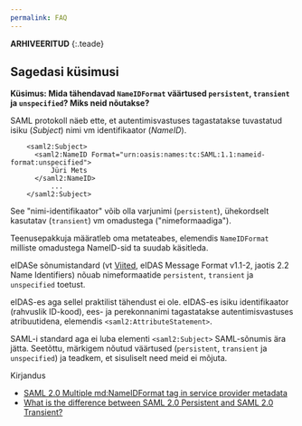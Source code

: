 ```yaml
---
permalink: FAQ
---
```


**ARHIVEERITUD** 
{:.teade}


## Sagedasi küsimusi

**Küsimus: Mida tähendavad `NameIDFormat` väärtused `persistent`, `transient` ja `unspecified`? Miks neid nõutakse?**

SAML protokoll näeb ette, et autentimisvastuses tagastatakse tuvastatud isiku (_Subject_) nimi vm identifikaator (_NameID_).

````
    <saml2:Subject>
      <saml2:NameID Format="urn:oasis:names:tc:SAML:1.1:nameid-format:unspecified">
          Jüri Mets
      </saml2:NameID>
          ...
    </saml2:Subject>
````  

See "nimi-identifikaator" võib olla varjunimi (`persistent`), ühekordselt kasutatav (`transient`) vm omadustega ("nimeformaadiga").

Teenusepakkuja määratleb oma metateabes, elemendis `NameIDFormat` milliste omadustega NameID-sid ta suudab käsitleda.

eIDASe sõnumistandard (vt [Viited](Viited), eIDAS Message Format v1.1-2, jaotis 2.2 Name Identifiers) nõuab nimeformaatide `persistent`, `transient` ja `unspecified` toetust.

eIDAS-es aga sellel praktilist tähendust ei ole. eIDAS-es isiku identifikaator (rahvuslik ID-kood), ees- ja perekonnanimi tagastatakse autentimisvastuses atribuutidena, elemendis `<saml2:AttributeStatement>`.

SAML-i standard aga ei luba elementi `<saml2:Subject>` SAML-sõnumis ära jätta. Seetõttu, märkigem nõutud väärtused (`persistent`, `transient` ja `unspecified`) ja teadkem, et sisuliselt need meid ei mõjuta. 

Kirjandus<br>
- [SAML 2.0 Multiple md:NameIDFormat tag in service provider metadata](https://stackoverflow.com/questions/25620820/saml-2-0-multiple-mdnameidformat-tag-in-service-provider-metadata)
- [What is the difference between SAML 2.0 Persistent and SAML 2.0 Transient?](https://success.salesforce.com/answers?id=90630000000Cub2AAC)
